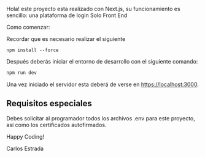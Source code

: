 Hola! este proyecto esta realizado con Next.js, su funcionamiento es sencillo: una plataforma de login Solo Front End

Como comenzar:

Recordar que es necesario realizar el siguiente

```
npm install --force
```

Después deberás iniciar el entorno de desarrollo con el siguiente comando:

```bash
npm run dev
```

Una vez iniciado el servidor esta deberá de verse en [https://localhost:3000](https://localhost:3000).

## Requisitos especiales

Debes solicitar al programador todos los archivos .env para este proyecto, así como los certificados autofirmados.


Happy Coding!


Carlos Estrada
